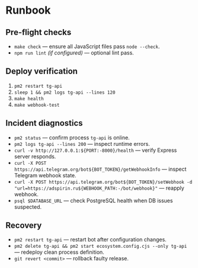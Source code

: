 # Runbook

## Pre-flight checks
- `make check` — ensure all JavaScript files pass `node --check`.
- `npm run lint` *(if configured)* — optional lint pass.

## Deploy verification
1. `pm2 restart tg-api`
2. `sleep 1 && pm2 logs tg-api --lines 120`
3. `make health`
4. `make webhook-test`

## Incident diagnostics
- `pm2 status` — confirm process `tg-api` is online.
- `pm2 logs tg-api --lines 200` — inspect runtime errors.
- `curl -v http://127.0.0.1:${PORT:-8000}/health` — verify Express server responds.
- `curl -X POST https://api.telegram.org/bot${BOT_TOKEN}/getWebhookInfo` — inspect Telegram webhook state.
- `curl -X POST https://api.telegram.org/bot${BOT_TOKEN}/setWebhook -d "url=https://adspirin.ru${WEBHOOK_PATH:-/bot/webhook}"` — reapply webhook.
- `psql $DATABASE_URL` — check PostgreSQL health when DB issues suspected.

## Recovery
- `pm2 restart tg-api` — restart bot after configuration changes.
- `pm2 delete tg-api && pm2 start ecosystem.config.cjs --only tg-api` — redeploy clean process definition.
- `git revert <commit>` — rollback faulty release.
